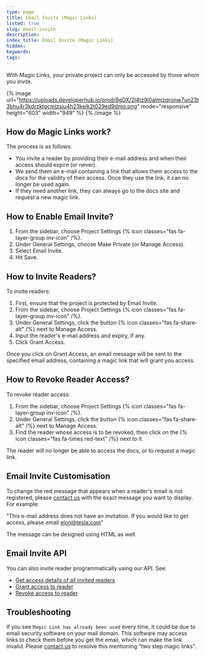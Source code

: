 ```yaml
---
type: page
title: Email Invite (Magic Links)
listed: true
slug: email-invite
description: 
index_title: Email Invite (Magic Links)
hidden: 
keywords: 
tags: 
---
```


With Magic Links, your private project can only be accessed by those whom you invite.

{% image url="https://uploads.developerhub.io/prod/8gDX/2l4tz9i0almjzqronw7un23t3bhu4r3kdrzktgcmlzsiu4h23keik2t029ed9dmq.png" mode="responsive" height="603" width="949" %}
{% /image %}

## How do Magic Links work?

The process is as follows:

- You invite a reader by providing their e-mail address and when their access should expire (or never).
- We send them an e-mail containing a link that allows them access to the docs for the validity of their access. Once they use the link, it can no longer be used again.
- If they need another link, they can always go to the docs site and request a new magic link.

## How to Enable Email Invite?

1. From the sidebar, choose Project Settings {% icon classes="fas fa-layer-group inv-icon" /%}.
2. Under General Settings, choose Make Private (or Manage Access).
3. Select Email Invite.
4. Hit Save.

## How to Invite Readers?

To invite readers:

1. First, ensure that the project is protected by Email Invite.
2. From the sidebar, choose Project Settings {% icon classes="fas fa-layer-group inv-icon" /%}.
3. Under General Settings, click the button {% icon classes="fas fa-share-alt" /%} next to Manage Access.
4. Input the reader's e-mail address and expiry, if any.
5. Click Grant Access.

Once you click on Grant Access, an email message will be sent to the specified email address, containing a magic link that will grant you access.

## How to Revoke Reader Access?

To revoke reader access:

1. From the sidebar, choose Project Settings {% icon classes="fas fa-layer-group inv-icon" /%}.
2. Under General Settings, click the button {% icon classes="fas fa-share-alt" /%} next to Manage Access.
3. Find the reader whose access is to be revoked, then click on the {% icon classes="fas fa-times red-text" /%} next to it.

The reader will no longer be able to access the docs, or to request a magic link.

## Email Invite Customisation

To change the red message that appears when a reader's email is not registered, please [contact us](/support-center/contact-us) with the exact message you want to display. For example:

"This e-mail address does not have an invitation. If you would like to get access, please email [elon@tesla.com](mailto:elon@tesla.com)"

The message can be designed using HTML as well.

## Email Invite API

You can also invite reader programmatically using our API. See:

- [Get access details of all invited readers](/v1.0/api/ref#get-reader-access)
- [Grant access to reader](/v1.0/api/ref#create-reader-access)
- [Revoke access to reader](/v1.0/api/ref#revoke-reader-access)

## Troubleshooting

If you see `Magic Link has already been used` every time, it could be due to email security software on your mail domain. This software may access links to check them before you get the email, which can make the link invalid. Please [contact us](/support-center/contact-us) to resolve this mentioning "two step magic links".